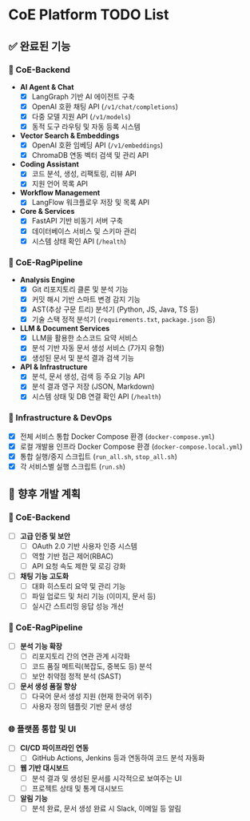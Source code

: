 # CoE Platform TODO List

## ✅ 완료된 기능

### 🚀 CoE-Backend
- **AI Agent & Chat**
    - [x] LangGraph 기반 AI 에이전트 구축
    - [x] OpenAI 호환 채팅 API (`/v1/chat/completions`)
    - [x] 다중 모델 지원 API (`/v1/models`)
    - [x] 동적 도구 라우팅 및 자동 등록 시스템
- **Vector Search & Embeddings**
    - [x] OpenAI 호환 임베딩 API (`/v1/embeddings`)
    - [x] ChromaDB 연동 벡터 검색 및 관리 API
- **Coding Assistant**
    - [x] 코드 분석, 생성, 리팩토링, 리뷰 API
    - [x] 지원 언어 목록 API
- **Workflow Management**
    - [x] LangFlow 워크플로우 저장 및 목록 API
- **Core & Services**
    - [x] FastAPI 기반 비동기 서버 구축
    - [x] 데이터베이스 서비스 및 스키마 관리
    - [x] 시스템 상태 확인 API (`/health`)

### 🔬 CoE-RagPipeline
- **Analysis Engine**
    - [x] Git 리포지토리 클론 및 분석 기능
    - [x] 커밋 해시 기반 스마트 변경 감지 기능
    - [x] AST(추상 구문 트리) 분석기 (Python, JS, Java, TS 등)
    - [x] 기술 스택 정적 분석기 (`requirements.txt`, `package.json` 등)
- **LLM & Document Services**
    - [x] LLM을 활용한 소스코드 요약 서비스
    - [x] 분석 기반 자동 문서 생성 서비스 (7가지 유형)
    - [x] 생성된 문서 및 분석 결과 검색 기능
- **API & Infrastructure**
    - [x] 분석, 문서 생성, 검색 등 주요 기능 API
    - [x] 분석 결과 영구 저장 (JSON, Markdown)
    - [x] 시스템 상태 및 DB 연결 확인 API (`/health`)

### 🔧 Infrastructure & DevOps
- [x] 전체 서비스 통합 Docker Compose 환경 (`docker-compose.yml`)
- [x] 로컬 개발용 인프라 Docker Compose 환경 (`docker-compose.local.yml`)
- [x] 통합 실행/중지 스크립트 (`run_all.sh`, `stop_all.sh`)
- [x] 각 서비스별 실행 스크립트 (`run.sh`)

## 📝 향후 개발 계획

### 🚀 CoE-Backend
- [ ] **고급 인증 및 보안**
    - [ ] OAuth 2.0 기반 사용자 인증 시스템
    - [ ] 역할 기반 접근 제어(RBAC)
    - [ ] API 요청 속도 제한 및 로깅 강화
- [ ] **채팅 기능 고도화**
    - [ ] 대화 히스토리 요약 및 관리 기능
    - [ ] 파일 업로드 및 처리 기능 (이미지, 문서 등)
    - [ ] 실시간 스트리밍 응답 성능 개선

### 🔬 CoE-RagPipeline
- [ ] **분석 기능 확장**
    - [ ] 리포지토리 간의 연관 관계 시각화
    - [ ] 코드 품질 메트릭(복잡도, 중복도 등) 분석
    - [ ] 보안 취약점 정적 분석 (SAST)
- [ ] **문서 생성 품질 향상**
    - [ ] 다국어 문서 생성 지원 (현재 한국어 위주)
    - [ ] 사용자 정의 템플릿 기반 문서 생성

### 🌐 플랫폼 통합 및 UI
- [ ] **CI/CD 파이프라인 연동**
    - [ ] GitHub Actions, Jenkins 등과 연동하여 코드 분석 자동화
- [ ] **웹 기반 대시보드**
    - [ ] 분석 결과 및 생성된 문서를 시각적으로 보여주는 UI
    - [ ] 프로젝트 상태 및 통계 대시보드
- [ ] **알림 기능**
    - [ ] 분석 완료, 문서 생성 완료 시 Slack, 이메일 등 알림
